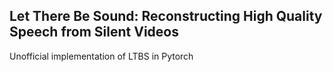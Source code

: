 ## Let There Be Sound: Reconstructing High Quality Speech from Silent Videos

Unofficial implementation of LTBS in Pytorch